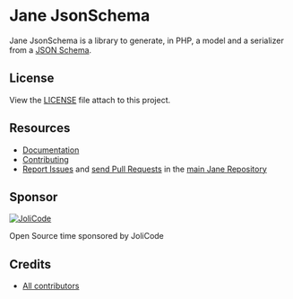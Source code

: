 # Jane JsonSchema

Jane JsonSchema is a library to generate, in PHP, a model and a serializer from a [JSON Schema](http://json-schema.org/).

## License

View the [LICENSE](LICENSE) file attach to this project.

## Resources

 * [Documentation](http://jane.readthedocs.io/en/latest/)
 * [Contributing](https://github.com/janephp/janephp/blob/master/CONTRIBUTING.md)
 * [Report Issues](https://github.com/janephp/janephp/issues) and [send Pull Requests](https://github.com/janephp/janephp/pulls) 
 in the [main Jane Repository](https://github.com/janephp/janephp)
 
## Sponsor

[![JoliCode](https://jolicode.com/images/logo.svg)](https://jolicode.com)

Open Source time sponsored by JoliCode

## Credits

* [All contributors](https://github.com/jolicode/jane/graphs/contributors)

